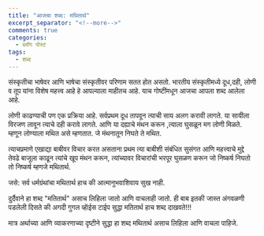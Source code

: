 ```yaml
---
title: "आजचा शब्द: मथितार्थ"
excerpt_separator: "<!--more-->"
comments: true
categories:
  - ब्लॉग पोस्ट
tags:
  - शब्द
---
```

संस्कृतीचा भाषेवर आणि भाषेचा संस्कृतीवर परिणाम सतत होत असतो. भारतीय संस्कृतीमध्ये दूध,दही, लोणी व तूप यांना विशेष महत्त्व आहे हे आपल्याला माहीतच आहे. याच गोष्टींमधून आजचा आपला शब्द आलेला आहे.
<!--more-->

लोणी काढण्याची पण एक प्रक्रिया आहे. सर्वप्रथम दूध तापवून त्याची साय अलग करावी लागते. या सायीला विरजण लावून त्याचे दही करावे लागते. आणि या दह्याचे मंथन करून ,त्याला घुसळून मग लोणी मिळते. म्हणून लोण्याला मथित असे म्हणतात. जे मंथनातून निघते ते मथित.

त्याचप्रमाणे एखाद्या बाबीवर विचार करत असताना प्रथम त्या बाबीशी संबंधित सुसंगत आणि महत्त्वाचे मुद्दे तेवढे बाजूला काढून त्यांचे खूप मंथन करून,  त्यांच्यावर  विचारांची भरपूर घुसळण करून जो निष्कर्ष निघतो तो निष्कर्ष म्हणजे मथितार्थ.

जसे: सर्व धर्मग्रंथांचा मथितार्थ हाच की आत्मानुभवाशिवाय सुख नाही.

दुर्दैवाने हा शब्द "मतितार्थ" असाच लिहिला जातो आणि वाचलाही जातो. ही बाब इतकी जास्त अंगवळणी पडलेली दिसते की अगदी गुगल व्हाॅईस टाईप सुद्धा मतितार्थ हाच शब्द दाखवते!!!

मात्र अर्थाच्या आणि व्याकरणाच्या दृष्टीने सुद्धा हा शब्द मथितार्थ असाच लिहिला आणि वाचला पाहिजे.
